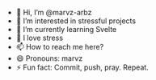 - 👋 Hi, I’m @marvz-arbz
- 👀 I’m interested in stressful projects
- 🌱 I’m currently learning Svelte
- 💞️ I love stress
- 📫 How to reach me here?
- 😄 Pronouns: marvz
- ⚡ Fun fact: Commit, push, pray. Repeat.
